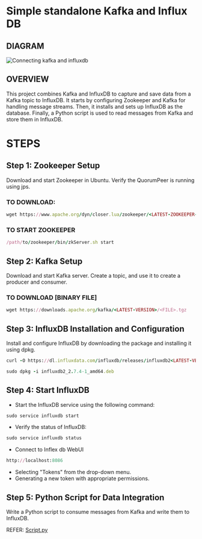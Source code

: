 # Simple standalone Kafka and Influx DB

## **DIAGRAM**
![Connecting kafka and influxdb ](https://github.com/Raghav670/Simple-Kafka-and-Influx-DB/assets/74827764/3258042b-5daf-4c57-9bac-bf09e24bc954)

## **OVERVIEW**

This project combines Kafka and InfluxDB to capture and save data from a Kafka topic to InfluxDB. It starts by configuring Zookeeper and Kafka for handling message streams. Then, it installs and sets up InfluxDB as the database. Finally, a Python script is used to read messages from Kafka and store them in InfluxDB.

# STEPS

## Step 1: Zookeeper Setup
Download and start Zookeeper in Ubuntu. Verify the QuorumPeer is running using jps.

### TO DOWNLOAD:
```rb
wget https://www.apache.org/dyn/closer.lua/zookeeper/<LATEST-ZOOKEEPER-VERSION>
```

### TO START ZOOKEEPER
```rb
/path/to/zookeeper/bin/zkServer.sh start
```

## Step 2: Kafka Setup
Download and start Kafka server. Create a topic, and use it to create a producer and consumer.

### TO DOWNLOAD [BINARY FILE]
```rb
wget https://downloads.apache.org/kafka/<LATEST-VERSION>/<FILE>.tgz
```

## Step 3: InfluxDB Installation and Configuration
Install and configure InfluxDB by downloading the package and installing it using dpkg.

```rb
curl -O https://dl.influxdata.com/influxdb/releases/influxdb2<LATEST-VERSION>_amd64.deb

sudo dpkg -i influxdb2_2.7.4-1_amd64.deb
```

## Step 4: Start InfluxDB

- Start the InfluxDB service using the following command:
```rb
sudo service influxdb start
```
- Verify the status of InfluxDB:

```rb
sudo service influxdb status
```
- Connect to Inflex db WebUI

```rb
http://localhost:8086
```

- Selecting "Tokens" from the drop-down menu.
- Generating a new token with appropriate permissions.

## Step 5: Python Script for Data Integration

Write a Python script to consume messages from Kafka and write them to InfluxDB.

REFER: [Script.py](https://github.com/Raghav670/Simple-Kafka-and-Influx-DB/blob/95394b8f24c202ea1e99738efcf3a1fb0822ea9e/Script.py)






